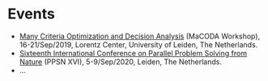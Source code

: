 Events
======

*   [Many Criteria Optimization and Decision Analysis](https://www.universiteitleiden.nl/en/news/2019/09/over-fifty-scientists-come-together-for-macoda) (MaCODA Workshop), 16-21/Sep/2019, Lorentz Center, University of Leiden, The Netherlands.
*   [Sixteenth International Conference on Parallel Problem Solving from Nature](https://ppsn2020.liacs.leidenuniv.nl/) (PPSN XVI), 5-9/Sep/2020, Leiden, The Netherlands.
*   …